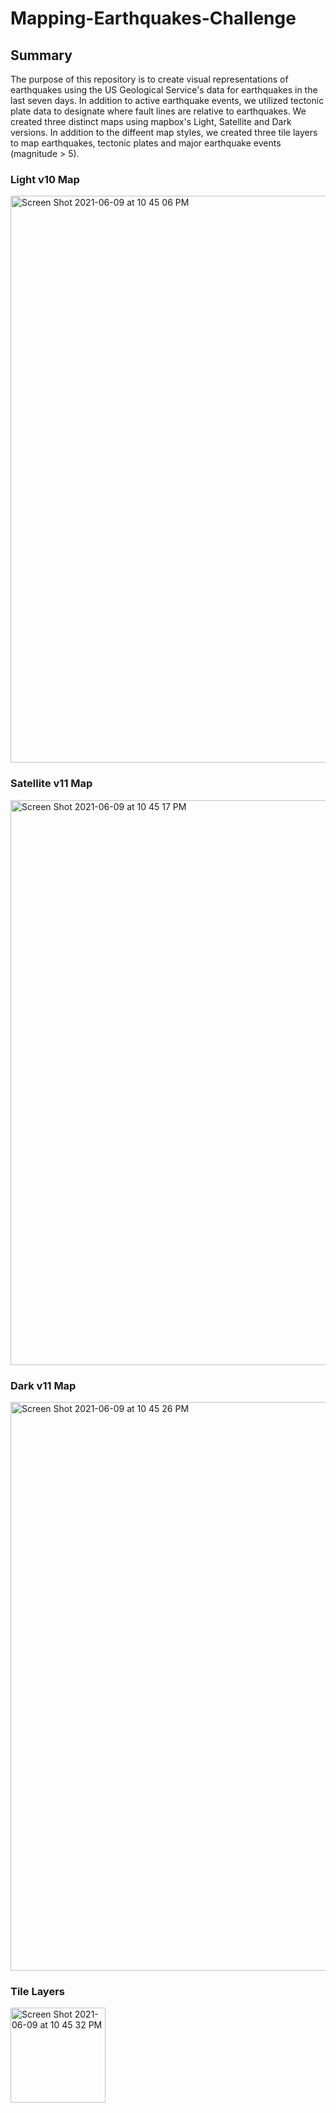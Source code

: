
# Mapping-Earthquakes-Challenge

## Summary

The purpose of this repository is to create visual representations of earthquakes using the US Geological Service's data for earthquakes in the last seven days. In addition to active earthquake events, we utilized tectonic plate data to designate where fault lines are relative to earthquakes. We created three distinct maps using mapbox's Light, Satellite and Dark versions. In addition to the diffeent map styles, we created three tile layers to map earthquakes, tectonic plates and major earthquake events (magnitude > 5).

### Light v10 Map
<img width="907" alt="Screen Shot 2021-06-09 at 10 45 06 PM" src="https://user-images.githubusercontent.com/80016496/121456742-250a1200-c96c-11eb-8787-a03ff52a7c55.png">

### Satellite v11 Map
<img width="904" alt="Screen Shot 2021-06-09 at 10 45 17 PM" src="https://user-images.githubusercontent.com/80016496/121456805-45d26780-c96c-11eb-9ad3-8248e626a862.png">

### Dark v11 Map
<img width="910" alt="Screen Shot 2021-06-09 at 10 45 26 PM" src="https://user-images.githubusercontent.com/80016496/121456836-508cfc80-c96c-11eb-91d6-e195a51a135d.png">

### Tile Layers
<img width="152" alt="Screen Shot 2021-06-09 at 10 45 32 PM" src="https://user-images.githubusercontent.com/80016496/121456868-5aaefb00-c96c-11eb-89dd-d60b9acd7c87.png">

